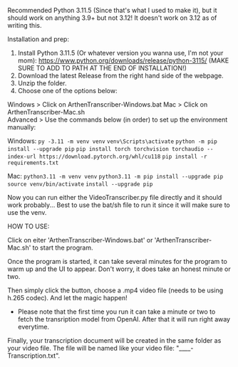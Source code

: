 Recommended Python 3.11.5 (Since that's what I used to make it), but it should work on anything 3.9+ but not 3.12! It doesn't work on 3.12 as of writing this.

Installation and prep:
1. Install Python 3.11.5 (Or whatever version you wanna use, I'm not your mom): https://www.python.org/downloads/release/python-3115/ (MAKE SURE TO ADD TO PATH AT THE END OF INSTALLATION!)
2. Download the latest Release from the right hand side of the webpage.
3. Unzip the folder.
4. Choose one of the options below:


Windows > Click on ArthenTranscriber-Windows.bat
Mac > Click on ArthenTranscriber-Mac.sh  
Advanced > Use the commands below (in order) to set up the environment manually:  

Windows:
```py -3.11 -m venv venv```
```venv\Scripts\activate```
```python -m pip install --upgrade pip```
```pip install torch torchvision torchaudio --index-url https://download.pytorch.org/whl/cu118```
```pip install -r requirements.txt```

Mac:
```python3.11 -m venv venv```
```python3.11 -m pip install --upgrade pip```
```source venv/bin/activate```
```install --upgrade pip```

Now you can run either the VideoTranscriber.py file directly and it should work probably... Best to use the bat/sh file to run it since it will make sure to use the venv.


HOW TO USE:

Click on eiter 'ArthenTranscriber-Windows.bat' or 'ArthenTranscriber-Mac.sh' to start the program.

Once the program is started, it can take several minutes for the program to warm up and the UI to appear. Don't worry, it does take an honest minute or two.

Then simply click the button, choose a .mp4 video file (needs to be using h.265 codec). And let the magic happen!

* Please note that the first time you run it can take a minute or two to fetch the transription model from OpenAI. After that it will run right away everytime.

Finally, your transcription document will be created in the same folder as your video file. The file will be named like your video file: "____-Transcription.txt".
